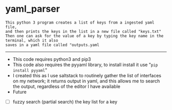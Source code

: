 # yaml_parser

```
This python 3 program creates a list of keys from a ingested yaml file,
and then prints the keys in the list in a new file called "keys.txt"
Then one can ask for the value of a key by typing the key name in the terminal, which it also
saves in a yaml file called "outputs.yaml
```
---
* This code requires python3 and pip3
* This code also requires the pyyaml library, to install install it use "```pip install pyyaml```"
* I created this as I use saltstack to routinely gather the list of interfaces on my network; it returns output in yaml, and this allows
me to search the output, regardless of the editor I have available
* Future
- [ ] fuzzy search (partial search) the key list for a key
